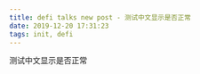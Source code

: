 ```yaml
---
title: defi talks new post - 测试中文显示是否正常
date: 2019-12-20 17:31:23
tags: init, defi
---
```


测试中文显示是否正常
